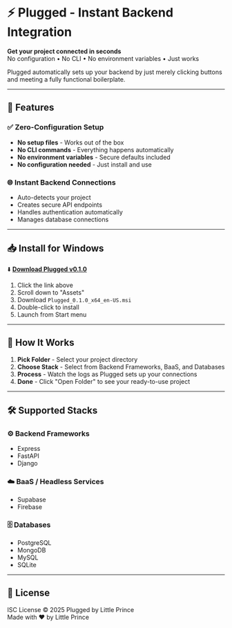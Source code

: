 # ⚡ Plugged - Instant Backend Integration

**Get your project connected in seconds**  
No configuration • No CLI • No environment variables • Just works

Plugged automatically sets up your backend by just merely clicking buttons and meeting a fully functional boilerplate.

---

## 🚀 Features

### ✅ Zero-Configuration Setup
- **No setup files** - Works out of the box
- **No CLI commands** - Everything happens automatically
- **No environment variables** - Secure defaults included
- **No configuration needed** - Just install and use

### 🌐 Instant Backend Connections
- Auto-detects your project
- Creates secure API endpoints
- Handles authentication automatically
- Manages database connections

---

## 📥 Install for Windows

⬇️ **[Download Plugged v0.1.0](https://github.com/MatthewTheCoder1218/plugged/releases/tag/v0.1.0)**

1. Click the link above
2. Scroll down to "Assets" 
3. Download `Plugged_0.1.0_x64_en-US.msi`
4. Double-click to install
5. Launch from Start menu

---

## 🧩 How It Works

1. **Pick Folder** - Select your project directory
2. **Choose Stack** - Select from Backend Frameworks, BaaS, and Databases  
3. **Process** - Watch the logs as Plugged sets up your connections
4. **Done** - Click "Open Folder" to see your ready-to-use project

---

## 🛠️ Supported Stacks

### ⚙️ Backend Frameworks
- Express
- FastAPI
- Django

### ☁️ BaaS / Headless Services
- Supabase
- Firebase

### 🗄️ Databases
- PostgreSQL
- MongoDB
- MySQL
- SQLite


---

## 📄 License

ISC License © 2025 Plugged by Little Prince  
Made with ❤️ by Little Prince
